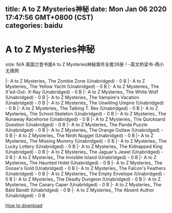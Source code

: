 
title: A to Z Mysteries神秘
date: Mon Jan 06 2020 17:47:56 GMT+0800 (CST)    
categories: baidu
---

# A to Z Mysteries神秘
size: N/A
 美国兰登书屋A to Z Mysteries神秘案件全套26册！-英文桥梁书-两小无猜网
 
|- A to Z Mysteries_ The Zombie Zone (Unabridged) - 0 B
|- A to Z Mysteries_ The Yellow Yacht (Unabridged) - 0 B
|- A to Z Mysteries_ The X'ed-Out- X-Ray (Unabridged) - 0 B
|- A to Z Mysteries_ The White Wolf (Unabridged) - 0 B
|- A to Z Mysteries_ The Vampire's Vacation (Unabridged) - 0 B
|- A to Z Mysteries_ The Unwilling Umpire (Unabridged) - 0 B
|- A to Z Mysteries_ The Talking T. Rex (Unabridged) - 0 B
|- A to Z Mysteries_ The School Skeleton (Unabridged) - 0 B
|- A to Z Mysteries_ The Runaway Racehorse (Unabridged) - 0 B
|- A to Z Mysteries_ The Quicksand Question (Unabridged) - 0 B
|- A to Z Mysteries_ The Panda Puzzle (Unabridged) - 0 B
|- A to Z Mysteries_ The Orange Outlaw (Unabridged) - 0 B
|- A to Z Mysteries_ The Ninth Nugget (Unabridged) - 0 B
|- A to Z Mysteries_ The Missing Mummy (Unabridged) - 0 B
|- A to Z Mysteries_ The Lucky Lottery (Unabridged) - 0 B
|- A to Z Mysteries_ The Kidnapped King (Unabridged) - 0 B
|- A to Z Mysteries_ The Jaguar's Jewel (Unabridged) - 0 B
|- A to Z Mysteries_ The Invisible Island (Unabridged) - 0 B
|- A to Z Mysteries_ The Haunted Hotel (Unabridged) - 0 B
|- A to Z Mysteries_ The Goose's Gold (Unabridged) - 0 B
|- A to Z Mysteries_ The Falcon's Feathers (Unabridged) - 0 B
|- A to Z Mysteries_ The Empty Envelope (Unabridged) - 0 B
|- A to Z Mysteries_ The Deadly Dungeon (Unabridged) - 0 B
|- A to Z Mysteries_ The Canary Caper (Unabridged) - 0 B
|- A to Z Mysteries_ The Bald Bandit (Unabridged) - 0 B
|- A to Z Mysteries_ The Absent Author (Unabridged) - 0 B

[How to download](https://bpcam.bemobtrk.com/go/2ceec3aa-1ca2-46d6-b9ff-aaa5c184517c?jno=176)